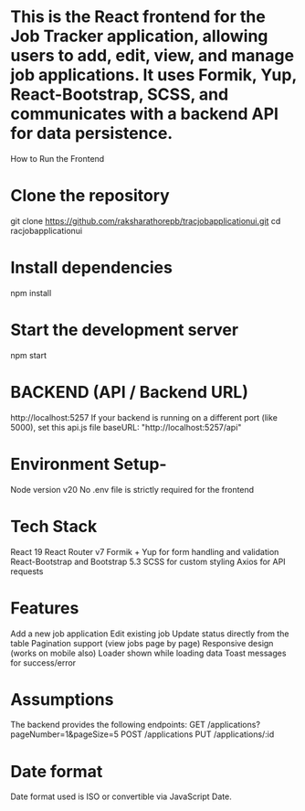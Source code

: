 # This is the React frontend for the Job Tracker application, allowing users to add, edit, view, and manage job applications. It uses Formik, Yup, React-Bootstrap, SCSS, and communicates with a backend API for data persistence.

How to Run the Frontend

# Clone the repository
git clone https://github.com/raksharathorepb/tracjobapplicationui.git
cd racjobapplicationui
# Install dependencies
npm install
# Start the development server
npm start

# BACKEND (API / Backend URL)
http://localhost:5257
If your backend is running on a different port (like 5000), set this api.js file
  baseURL: "http://localhost:5257/api"

# Environment Setup-
Node version
v20
No .env file is strictly required for the frontend 

# Tech Stack

React 19
React Router v7
Formik + Yup for form handling and validation
React-Bootstrap and Bootstrap 5.3
SCSS for custom styling
Axios for API requests

# Features

Add a new job application
Edit existing job
Update status directly from the table
Pagination support (view jobs page by page)
Responsive design (works on mobile also)
Loader shown while loading data
Toast messages for success/error

# Assumptions

The backend provides the following endpoints:
GET /applications?pageNumber=1&pageSize=5
POST /applications
PUT /applications/:id

# Date format 
 Date format used is ISO or convertible via JavaScript Date.